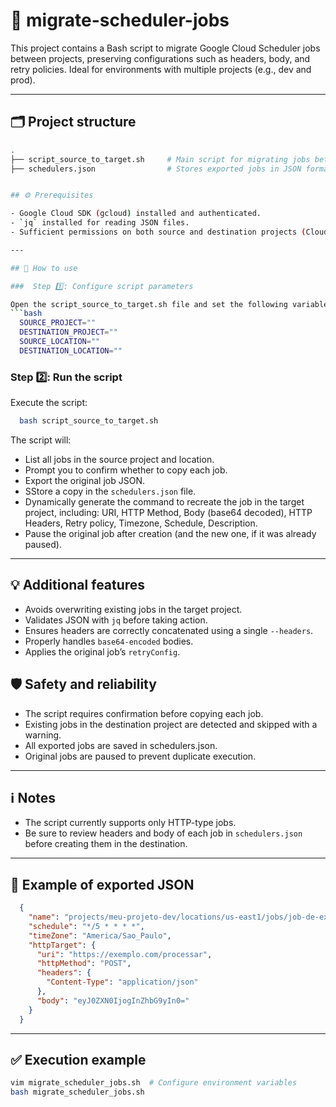 # 🔁 migrate-scheduler-jobs

This project contains a Bash script to migrate Google Cloud Scheduler jobs between projects, preserving configurations such as headers, body, and retry policies. Ideal for environments with multiple projects (e.g., dev and prod).

---

## 🗂️ Project structure

```bash
.
├── script_source_to_target.sh     # Main script for migrating jobs between projects
├── schedulers.json                # Stores exported jobs in JSON format


## ⚙️ Prerequisites

- Google Cloud SDK (gcloud) installed and authenticated.
- `jq` installed for reading JSON files.
- Sufficient permissions on both source and destination projects (Cloud `Scheduler Admin`, `Service Account User`, `Permission to list and create jobs`).

---

## 🚀 How to use

###  Step 1️⃣: Configure script parameters

Open the script_source_to_target.sh file and set the following variables:
```bash
  SOURCE_PROJECT=""
  DESTINATION_PROJECT=""
  SOURCE_LOCATION=""
  DESTINATION_LOCATION=""
```
### Step 2️⃣: Run the script

Execute the script:

```bash
  bash script_source_to_target.sh
```

The script will:

- List all jobs in the source project and location.
- Prompt you to confirm whether to copy each job.
- Export the original job JSON.
- SStore a copy in the `schedulers.json` file.
- Dynamically generate the command to recreate the job in the target project, including:
URI, HTTP Method, Body (base64 decoded), HTTP Headers, Retry policy, Timezone, Schedule, Description.
- Pause the original job after creation (and the new one, if it was already paused).

---

## 💡 Additional features

- Avoids overwriting existing jobs in the target project.
- Validates JSON with `jq` before taking action.
- Ensures headers are correctly concatenated using a single `--headers`.
- Properly handles `base64-encoded` bodies.
- Applies the original job’s `retryConfig`.

## 🛡️ Safety and reliability

- The script requires confirmation before copying each job.
- Existing jobs in the destination project are detected and skipped with a warning.
- All exported jobs are saved in schedulers.json.
- Original jobs are paused to prevent duplicate execution.

---


## ℹ️ Notes

- The script currently supports only HTTP-type jobs.
- Be sure to review headers and body of each job in `schedulers.json` before creating them in the destination.

---

## 📄 Example of exported JSON
```json
  {
    "name": "projects/meu-projeto-dev/locations/us-east1/jobs/job-de-exemplo",
    "schedule": "*/5 * * * *",
    "timeZone": "America/Sao_Paulo",
    "httpTarget": {
      "uri": "https://exemplo.com/processar",
      "httpMethod": "POST",
      "headers": {
        "Content-Type": "application/json"
      },
      "body": "eyJ0ZXN0IjogInZhbG9yIn0="
    }
  }
```
---

## ✅ Execution example

```bash
vim migrate_scheduler_jobs.sh  # Configure environment variables
bash migrate_scheduler_jobs.sh
```